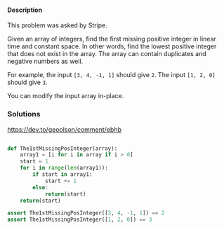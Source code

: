 #### Description

This problem was asked by Stripe.

Given an array of integers, find the first missing positive integer in linear time and constant space. In other words, find the lowest positive integer that does not exist in the array. The array can contain duplicates and negative numbers as well.

For example, the input `[3, 4, -1, 1]` should give `2`. The input `[1, 2, 0]` should give `3`.

You can modify the input array in-place.


### Solutions
https://dev.to/geoolson/comment/ebhb

```python

def The1stMissingPosInteger(array):
    array1 = [i for i in array if i > 0]
    start = 1
    for i in range(len(array1)):
        if start in array1:
            start += 1
        else:
            return(start)
    return(start)

assert The1stMissingPosInteger([3, 4, -1, 1]) == 2
assert The1stMissingPosInteger([1, 2, 0]) == 3

```
